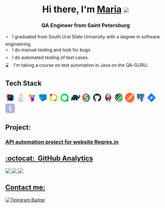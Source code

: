 <h1 align="center">Hi there, I'm <a href="https://github.com/MariaRolik" target="_blank">Maria</a> 
<img src="https://github.com/blackcater/blackcater/raw/main/images/Hi.gif" height="32"/></h1>
<h3 align="center">QA Engineer from Saint Petersburg</h3>

 :star: &nbsp; I graduated from South Ural State University with a degree in software engineering.\
 :star: &nbsp; I do manual testing and look for bugs. \
 :star: &nbsp; I do automated testing of test cases. \
 :hourglass: &nbsp;&nbsp; I'm taking a course on test automation in Java on the QA-GURU. 


 ## Tech Stack
 <p align="left">
<img width="6%" title="IntelliJ IDEA" src="assets/Idea.svg">
<img width="6%" title="Java" src="assets/Java.svg">
<img width="6%" title="Selenide" src="assets/Selenide.svg">
<img width="6%" title="Selenoid" src="assets/Selenoid.svg">
<img width="6%" title="Allure Report" src="assets/Allure.svg">
<img width="6%" title="Allure Test Ops" src="assets/Allure_TO.svg">
<img width="6%" title="Gradle" src="assets/Gradle.svg">
<img width="6%" title="JUnit5" src="assets/Junit5.svg">
<img width="6%" title="GitHub" src="assets/GitHub.svg">
<img width="6%" title="Jenkins" src="assets/Jenkins.svg">
<img width="6%" title="Rest Assured" src="assets/RestAssured.svg">
<img width="6%" title="Postman" src="assets/postman.png">
<img width="6%" title="Postgres" src="assets/postgreSQL.svg"> 
<img width="6%" title="Jira" src="assets/Jira.svg"> 
<img width="6%" title="TestIT" src="assets/testit.svg"> 
         

## Project:
### <a target="_blank" href="https://github.com/MariaRolik/REST-API"> API automation project for website Reqres.in
 



## :octocat: &nbsp;GitHub Analytics
![](http://github-profile-summary-cards.vercel.app/api/cards/stats?username=MariaRolik&theme=algolia)
![](http://github-profile-summary-cards.vercel.app/api/cards/repos-per-language?username=MariaRolik&theme=algolia)
![](https://github-profile-summary-cards.vercel.app/api/cards/profile-details?username=MariaRolik&theme=algolia)


## Contact me:
  <a href="https://t.me/Maria_Rolik">
    <img src="https://img.shields.io/badge/Telegram-blue?style=for-the-badge&logo=telegram&logoColor=white" alt="Telegram Badge"/>
  </a>



